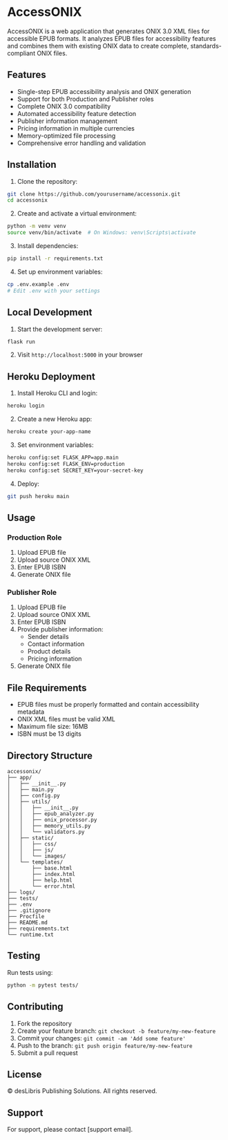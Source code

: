 # AccessONIX

AccessONIX is a web application that generates ONIX 3.0 XML files for accessible EPUB formats. It analyzes EPUB files for accessibility features and combines them with existing ONIX data to create complete, standards-compliant ONIX files.

## Features

- Single-step EPUB accessibility analysis and ONIX generation
- Support for both Production and Publisher roles
- Complete ONIX 3.0 compatibility
- Automated accessibility feature detection
- Publisher information management
- Pricing information in multiple currencies
- Memory-optimized file processing
- Comprehensive error handling and validation

## Installation

1. Clone the repository:
```bash
git clone https://github.com/yourusername/accessonix.git
cd accessonix
```

2. Create and activate a virtual environment:
```bash
python -m venv venv
source venv/bin/activate  # On Windows: venv\Scripts\activate
```

3. Install dependencies:
```bash
pip install -r requirements.txt
```

4. Set up environment variables:
```bash
cp .env.example .env
# Edit .env with your settings
```

## Local Development

1. Start the development server:
```bash
flask run
```

2. Visit `http://localhost:5000` in your browser

## Heroku Deployment

1. Install Heroku CLI and login:
```bash
heroku login
```

2. Create a new Heroku app:
```bash
heroku create your-app-name
```

3. Set environment variables:
```bash
heroku config:set FLASK_APP=app.main
heroku config:set FLASK_ENV=production
heroku config:set SECRET_KEY=your-secret-key
```

4. Deploy:
```bash
git push heroku main
```

## Usage

### Production Role
1. Upload EPUB file
2. Upload source ONIX XML
3. Enter EPUB ISBN
4. Generate ONIX file

### Publisher Role
1. Upload EPUB file
2. Upload source ONIX XML
3. Enter EPUB ISBN
4. Provide publisher information:
   - Sender details
   - Contact information
   - Product details
   - Pricing information
5. Generate ONIX file

## File Requirements

- EPUB files must be properly formatted and contain accessibility metadata
- ONIX XML files must be valid XML
- Maximum file size: 16MB
- ISBN must be 13 digits

## Directory Structure

```
accessonix/
├── app/
│   ├── __init__.py
│   ├── main.py
│   ├── config.py
│   ├── utils/
│   │   ├── __init__.py
│   │   ├── epub_analyzer.py
│   │   ├── onix_processor.py
│   │   ├── memory_utils.py
│   │   └── validators.py
│   ├── static/
│   │   ├── css/
│   │   ├── js/
│   │   └── images/
│   └── templates/
│       ├── base.html
│       ├── index.html
│       ├── help.html
│       └── error.html
├── logs/
├── tests/
├── .env
├── .gitignore
├── Procfile
├── README.md
├── requirements.txt
└── runtime.txt
```

## Testing

Run tests using:
```bash
python -m pytest tests/
```

## Contributing

1. Fork the repository
2. Create your feature branch: `git checkout -b feature/my-new-feature`
3. Commit your changes: `git commit -am 'Add some feature'`
4. Push to the branch: `git push origin feature/my-new-feature`
5. Submit a pull request

## License

© desLibris Publishing Solutions. All rights reserved.

## Support

For support, please contact [support email].